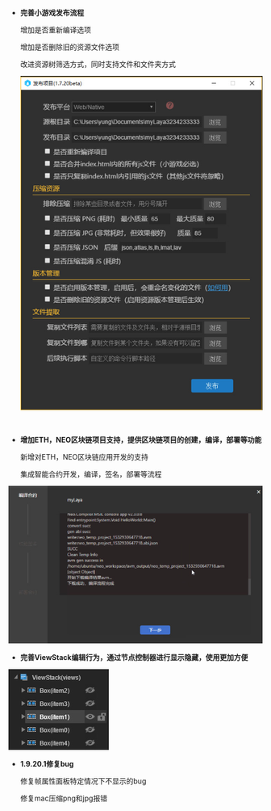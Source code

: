 - **完善小游戏发布流程**

   增加是否重新编译选项

   增加是否删除旧的资源文件选项

   改进资源树筛选方式，同时支持文件和文件夹方式

   ![publish2](imgs/publish2.jpg)

   ​

- **增加ETH，NEO区块链项目支持，提供区块链项目的创建，编译，部署等功能**

   新增对ETH，NEO区块链应用开发的支持

   集成智能合约开发，编译，签名，部署等流程

![heyue](imgs/heyue.jpg)



- **完善ViewStack编辑行为，通过节点控制器进行显示隐藏，使用更加方便**

![viewstack](imgs/viewstack.jpg)



- **1.9.20.1修复bug**

  修复帧属性面板特定情况下不显示的bug

  修复mac压缩png和jpg报错